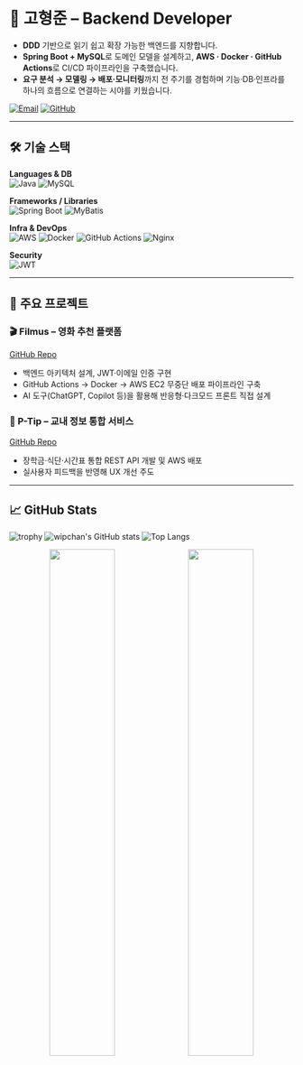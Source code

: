 # 💫 고형준 – Backend Developer  

- **DDD** 기반으로 읽기 쉽고 확장 가능한 백엔드를 지향합니다.  
- **Spring Boot + MySQL**로 도메인 모델을 설계하고, **AWS · Docker · GitHub Actions**로 CI/CD 파이프라인을 구축했습니다.  
- **요구 분석 → 모델링 → 배포·모니터링**까지 전 주기를 경험하며 기능·DB·인프라를 하나의 흐름으로 연결하는 시야를 키웠습니다.  

[![Email](https://img.shields.io/badge/Email-taco9590@gmail.com-D14836?style=flat&logo=gmail&logoColor=white)](mailto:taco9590@gmail.com)
[![GitHub](https://img.shields.io/badge/GitHub-taco--recipe-181717?style=flat&logo=github&logoColor=white)](https://github.com/taco-recipe)

---

## 🛠 기술 스택

**Languages & DB**  
![Java](https://img.shields.io/badge/Java-ED8B00?style=flat&logo=openjdk&logoColor=white)
![MySQL](https://img.shields.io/badge/MySQL-4479A1?style=flat&logo=mysql&logoColor=white)

**Frameworks / Libraries**  
![Spring Boot](https://img.shields.io/badge/Spring%20Boot-6DB33F?style=flat&logo=springboot&logoColor=white)
![MyBatis](https://img.shields.io/badge/MyBatis-000000?style=flat)

**Infra & DevOps**  
![AWS](https://img.shields.io/badge/AWS-FF9900?style=flat&logo=amazonaws&logoColor=white)
![Docker](https://img.shields.io/badge/Docker-2496ED?style=flat&logo=docker&logoColor=white)
![GitHub Actions](https://img.shields.io/badge/GitHub%20Actions-2088FF?style=flat&logo=githubactions&logoColor=white)
![Nginx](https://img.shields.io/badge/Nginx-009639?style=flat&logo=nginx&logoColor=white)

**Security**  
![JWT](https://img.shields.io/badge/JWT-000000?style=flat&logo=jsonwebtokens&logoColor=white)

---

## 📌 주요 프로젝트

### 🎬 Filmus – 영화 추천 플랫폼  
[GitHub Repo](https://github.com/filmusProject)  
- 백엔드 아키텍처 설계, JWT·이메일 인증 구현  
- GitHub Actions → Docker → AWS EC2 무중단 배포 파이프라인 구축  
- AI 도구(ChatGPT, Copilot 등)을 활용해 반응형·다크모드 프론트 직접 설계

### 🏫 P-Tip – 교내 정보 통합 서비스  
[GitHub Repo](https://github.com/P-Tip)  
- 장학금·식단·시간표 통합 REST API 개발 및 AWS 배포  
- 실사용자 피드백을 반영해 UX 개선 주도

---

## 📈 GitHub Stats
![trophy](https://github-profile-trophy.vercel.app/?username=wipchan)
![wipchan's GitHub stats](https://github-readme-stats.vercel.app/api?username=wipchan&theme=panda&show_icons=true)
![Top Langs](https://github-readme-stats.vercel.app/api/top-langs/?username=wipchan&layout=compact&theme=tokyonight)
<div align="center">
  <img src="https://github-readme-stats.vercel.app/api?username=taco-recipe&theme=buefy&show_icons=true&hide_border=true&count_private=true" width="48%"/>
  <img src="https://streak-stats.demolab.com?user=taco-recipe&theme=buefy&hide_border=true" width="48%"/>
</div>
